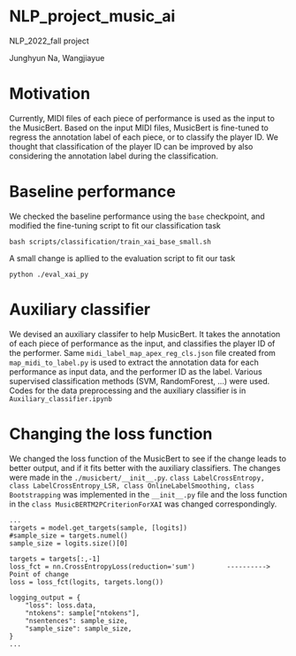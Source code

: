 # NLP_project_music_ai
NLP_2022_fall project 

Junghyun Na, Wangjiayue

# Motivation
Currently, MIDI files of each piece of performance is used as the input to the MusicBert. Based on the input MIDI files, MusicBert is fine-tuned to regress the annotation label of each piece, or to classify the player ID. We thought that classification of the player ID can be improved by also considering the annotation label during the classification. 

# Baseline performance 

We checked the baseline performance using the ```base``` checkpoint, and modified the fine-tuning script to fit our classification task

```
bash scripts/classification/train_xai_base_small.sh
```

A small change is apllied to the evaluation script to fit our task

```
python ./eval_xai_py
```

# Auxiliary classifier
We devised an auxiliary classifer to help MusicBert. It takes the annotation of each piece of performance as the input, and classifies the player ID of the performer. Same ```midi_label_map_apex_reg_cls.json``` file created from ```map_midi_to_label.py``` is used to extract the annotation data for each performance as input data, and the performer ID as the label. Various supervised classification methods (SVM, RandomForest, ...) were used. Codes for the data preprocessing and the auxiliary classifier is in ```Auxiliary_classifier.ipynb```

# Changing the loss function
We changed the loss function of the MusicBert to see if the change leads to better output, and if it fits better with the auxiliary classifiers. The changes were made in the ```./musicbert/__init__.py```. ```class LabelCrossEntropy, class LabelCrossEntropy_LSR, class OnlineLabelSmoothing, class Bootstrapping``` was implemented in the ```__init__.py``` file and the loss function in the ```class MusicBERTM2PCriterionForXAI``` was changed correspondingly.

```
...
targets = model.get_targets(sample, [logits])
#sample_size = targets.numel()
sample_size = logits.size()[0]

targets = targets[:,-1]
loss_fct = nn.CrossEntropyLoss(reduction='sum')        ----------> Point of change
loss = loss_fct(logits, targets.long())

logging_output = {
    "loss": loss.data,
    "ntokens": sample["ntokens"],
    "nsentences": sample_size,
    "sample_size": sample_size,
}
...
 ```
